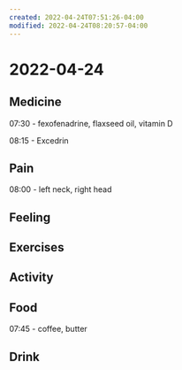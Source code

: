 ```yaml
---
created: 2022-04-24T07:51:26-04:00
modified: 2022-04-24T08:20:57-04:00
---
```


# 2022-04-24

## Medicine

07:30 - fexofenadrine, flaxseed oil, vitamin D

08:15 - Excedrin

## Pain

08:00 - left neck, right head


## Feeling


## Exercises


## Activity


## Food

07:45 - coffee, butter


## Drink
